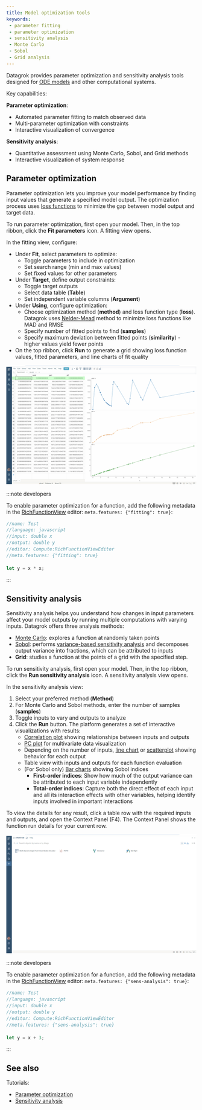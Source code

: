 ```yaml
---
title: Model optimization tools
keywords:
 - parameter fitting
 - parameter optimization
 - sensitivity analysis
 - Monte Carlo
 - Sobol
 - Grid analysis
---
```


Datagrok provides parameter optimization and sensitivity analysis tools designed for [ODE models](models.md) and other computational systems.

Key capabilities:

**Parameter optimization**:

* Automated parameter fitting to match observed data
* Multi-parameter optimization with constraints
* Interactive visualization of convergence

**Sensitivity analysis**:

* Quantitative assessment using Monte Carlo, Sobol, and Grid methods
* Interactive visualization of system response

## Parameter optimization

Parameter optimization lets you improve your model performance by finding input values that generate a specified model output. The optimization process uses [loss functions](https://en.wikipedia.org/wiki/Loss_function) to minimize the gap between model output and target data.

To run parameter optimization, first open your model. Then, in the top ribbon, click the **Fit parameters** icon. A fitting view opens.

In the fitting view, configure:

* Under **Fit**, select parameters to optimize:
  * Toggle parameters to include in optimization
  * Set search range (min and max values)
  * Set fixed values for other parameters
* Under **Target**, define output constraints:
  * Toggle target outputs
  * Select data table (**Table**)
  * Set independent variable columns (**Argument**)
* Under **Using**, configure optimization:
  * Choose optimization method (**method**) and loss function type (**loss**). Datagrok uses [Nelder-Mead](https://en.wikipedia.org/wiki/Nelder%E2%80%93Mead_method) method to minimize loss functions like MAD and RMSE
  * Specify number of fitted points to find (**samples**)
  * Specify maximum deviation between fitted points (**similarity**) - higher values yield fewer points
* On the top ribbon, click <i class="fas fa-play"></i> **Run** to generate a grid showing loss function values, fitted parameters, and line charts of fit quality

![fitting-table.gif](pics/fitting-table.gif)

:::note developers

To enable parameter optimization for a function, add the following metadata in the [RichFunctionView](https://datagrok.ai/help/compute/scripting/advanced-scripting/) editor: `meta.features: {"fitting": true}`:

```javascript
//name: Test
//language: javascript
//input: double x
//output: double y
//editor: Compute:RichFunctionViewEditor
//meta.features: {"fitting": true}

let y = x * x;
```

:::

## Sensitivity analysis

Sensitivity analysis helps you understand how changes in input parameters affect your model outputs by running multiple computations with varying inputs. Datagrok offers three analysis methods:

* [Monte Carlo](https://en.wikipedia.org/wiki/Monte_Carlo_method): explores a function at randomly taken points
* [Sobol](https://en.wikipedia.org/wiki/Variance-based_sensitivity_analysis): performs [variance-based sensitivity analysis](https://en.wikipedia.org/wiki/Variance-based_sensitivity_analysis) and decomposes output variance into fractions, which can be attributed to inputs
* **Grid**: studies a function at the points of a grid with the specified step.

To run sensitivity analysis, first open your model. Then, in the top ribbon, click the **Run sensitivity analysis** icon. A sensitivity analysis view opens.

In the sensitivity analysis view:

1. Select your preferred method (**Method**)
1. For Monte Carlo and Sobol methods, enter the number of samples  (**samples**)
1. Toggle inputs to vary and outputs to analyze
1. Click the **Run** button. The platform generates a set of interactive visualizations with results:
    * [Correlation plot](../visualize/viewers/correlation-plot.md) showing relationships between inputs and outputs
    * [PC plot](../visualize/viewers/pc-plot.md) for multivariate data visualization
    * Depending on the number of inputs, [line chart](../visualize/viewers/line-chart.md) or [scatterplot](../visualize/viewers/scatter-plot.md) showing behavior for each output
    * Table view with inputs and outputs for each function evaluation
    * (For Sobol only) [Bar charts](../visualize/viewers/bar-chart.md) showing Sobol indices
      * **First-order indices**: Show how much of the output variance can be attributed to each input variable independently
      * **Total-order indices**: Capture both the direct effect of each input and all its interaction effects with other variables, helping identify inputs involved in important interactions

To view the details for any result, click a table row with the required inputs and outputs, and open the Context Panel (F4). The Context Panel shows the function run details for your current row.

![add-to-workspace](pics/sensitivity-analysis.gif)

:::note developers

To enable parameter optimization for a function, add the following metadata in the [RichFunctionView](https://datagrok.ai/help/compute/scripting/advanced-scripting/) editor: `meta.features: {"sens-analysis": true}`:

```javascript
//name: Test
//language: javascript
//input: double x
//output: double y
//editor: Compute:RichFunctionViewEditor
//meta.features: {"sens-analysis": true}

let y = x + 3;
```

:::

## See also

Tutorials:

* [Parameter optimization](https://public.datagrok.ai/apps/tutorials/Tutorials/Scientificcomputing/Parameteroptimization)
* [Sensitivity analysis](https://public.datagrok.ai/apps/tutorials/Tutorials/Scientificcomputing/Sensitivityanalysis)
